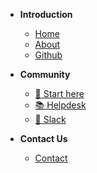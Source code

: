 
- **Introduction**
    - [Home](/#)
    - [About](/About%20Rapid%20Response.md)
    - [Github](https://github.com/Rapid-Response/rapid-response-docs)

- **Community**
  - [🔑 Start here](/Docs/Start%20Here.md)
  - [📚 Helpdesk](https://helpdesk.rapidresponse.io)
  - [🤝 Slack](/slack.md)
  
- **Contact Us**
  - [Contact](/contact.html)